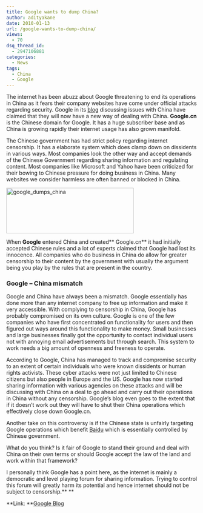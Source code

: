 ```yaml
---
title: Google wants to dump China?
author: adityakane
date: 2010-01-13
url: /google-wants-to-dump-china/
views:
  - 70
dsq_thread_id:
  - 2947106881
categories:
  - News
tags:
  - China
  - Google
---
```

The internet has been abuzz about Google threatening to end its operations in China as it fears their company websites have come under official attacks regarding security. Google in its <a href="http://googleblog.blogspot.com/2010/01/new-approach-to-china.html" onclick="_gaq.push(['_trackEvent', 'outbound-article', 'http://googleblog.blogspot.com/2010/01/new-approach-to-china.html', 'blog']);" >blog</a> discussing issues with China have claimed that they will now have a new way of dealing with China. **Google.cn** is the Chinese domain for Google. It has a huge subscriber base and as China is growing rapidly their internet usage has also grown manifold.

The Chinese government has had strict policy regarding internet censorship. It has a elaborate system which does clamp down on dissidents in various ways. Most companies look the other way and accept demands of the Chinese Government regarding sharing information and regulating content. Most companies like Microsoft and Yahoo have been criticized for their bowing to Chinese pressure for doing business in China. Many websites we consider harmless are often banned or blocked in China.

<img class="alignnone size-full wp-image-18749" title="google_dumps_china" src="http://cdn.devilsworkshop.org/files/2010/01/google_dumps_china.png" alt="google_dumps_china" width="336" height="120" />

When **Google** entered China and created** Google.cn** it had initially accepted Chinese rules and a lot of experts claimed that Google had lost its innocence. All companies who do business in China do allow for greater censorship to their content by the government with usually the argument being you play by the rules that are present in the country.

### Google &#8211; China mismatch

Google and China have always been a mismatch. Google essentially has done more than any internet company to free up information and make it very accessible. With complying to censorship in China, Google has probably compromised on its own culture. Google is one of the few companies who have first concentrated on functionality for users and then figured out ways around this functionality to make money. Small businesses and large businesses finally got the opportunity to contact individual users not with annoying email advertisements but through search. This system to work needs a big amount of openness and freeness to operate.

According to Google, China has managed to track and compromise security to an extent of certain individuals who were known dissidents or human rights activists. These cyber attacks were not just limited to Chinese citizens but also people in Europe and the US. Google has now started sharing information with various agencies on these attacks and will be discussing with China on a deal to go ahead and carry out their operations in China without any censorship. Google&#8217;s blog even goes to the extent that if it doesn&#8217;t work out they will have to shut their China operations which effectively close down Google.cn.

Another take on this controversy is if the Chinese state is unfairly targeting Google operations which benefit <a href="http://en.wikipedia.org/wiki/Baidu" onclick="_gaq.push(['_trackEvent', 'outbound-article', 'http://en.wikipedia.org/wiki/Baidu', 'Baidu']);" >Baidu</a> which is essentially controlled by Chinese government.

What do you think? Is it fair of Google to stand their ground and deal with China on their own terms or should Google accept the law of the land and work within that framework?

I personally think Google has a point here, as the internet is mainly a democratic and level playing forum for sharing information. Trying to control this forum will greatly harm its potential and hence internet should not be subject to censorship.** **

**Link: **<a href="http://googleblog.blogspot.com/2010/01/new-approach-to-china.html" onclick="_gaq.push(['_trackEvent', 'outbound-article', 'http://googleblog.blogspot.com/2010/01/new-approach-to-china.html', 'Google Blog']);" >Google Blog</a>
